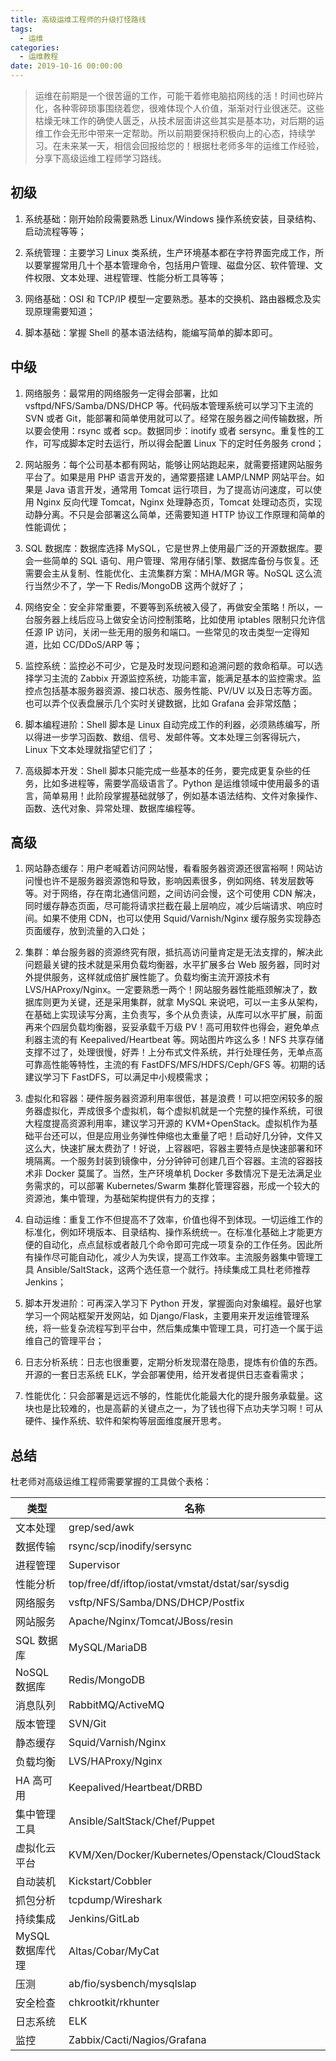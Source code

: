 ```yaml
---
title: 高级运维工程师的升级打怪路线
tags:
  - 运维
categories:
  - 运维教程
date: 2019-10-16 00:00:00
---
```


> 运维在前期是一个很苦逼的工作，可能干着修电脑掐网线的活！时间也碎片化，各种零碎琐事围绕着您，很难体现个人价值，渐渐对行业很迷茫。这些枯燥无味工作的确使人匮乏，从技术层面讲这些其实是基本功，对后期的运维工作会无形中带来一定帮助。所以前期要保持积极向上的心态，持续学习。在未来某一天，相信会回报给您的！根据杜老师多年的运维工作经验，分享下高级运维工程师学习路线。

<!-- more -->

## 初级

1. 系统基础：刚开始阶段需要熟悉 Linux/Windows 操作系统安装，目录结构、启动流程等等；

2. 系统管理：主要学习 Linux 类系统，生产环境基本都在字符界面完成工作，所以要掌握常用几十个基本管理命令，包括用户管理、磁盘分区、软件管理、文件权限、文本处理、进程管理、性能分析工具等等；

3. 网络基础：OSI 和 TCP/IP 模型一定要熟悉。基本的交换机、路由器概念及实现原理需要知道；

4. 脚本基础：掌握 Shell 的基本语法结构，能编写简单的脚本即可。

## 中级

1. 网络服务：最常用的网络服务一定得会部署，比如 vsftpd/NFS/Samba/DNS/DHCP 等。代码版本管理系统可以学习下主流的 SVN 或者 Git，能部署和简单使用就可以了。经常在服务器之间传输数据，所以要会使用：rsync 或者 scp。数据同步：inotify 或者 sersync。重复性的工作，可写成脚本定时去运行，所以得会配置 Linux 下的定时任务服务 crond；

2. 网站服务：每个公司基本都有网站，能够让网站跑起来，就需要搭建网站服务平台了。如果是用 PHP 语言开发的，通常要搭建 LAMP/LNMP 网站平台。如果是 Java 语言开发，通常用 Tomcat 运行项目，为了提高访问速度，可以使用 Nginx 反向代理 Tomcat，Nginx 处理静态页，Tomcat 处理动态页，实现动静分离。不只是会部署这么简单，还需要知道 HTTP 协议工作原理和简单的性能调优；

3. SQL 数据库：数据库选择 MySQL，它是世界上使用最广泛的开源数据库。要会一些简单的 SQL 语句、用户管理、常用存储引擎、数据库备份与恢复。还需要会主从复制、性能优化、主流集群方案：MHA/MGR 等。NoSQL 这么流行当然少不了，学一下 Redis/MongoDB 这两个就好了；

4. 网络安全：安全非常重要，不要等到系统被入侵了，再做安全策略！所以，一台服务器上线后应马上做安全访问控制策略，比如使用 iptables 限制只允许信任源 IP 访问，关闭一些无用的服务和端口。一些常见的攻击类型一定得知道，比如 CC/DDoS/ARP 等；

5. 监控系统：监控必不可少，它是及时发现问题和追溯问题的救命稻草。可以选择学习主流的 Zabbix 开源监控系统，功能丰富，能满足基本的监控需求。监控点包括基本服务器资源、接口状态、服务性能、PV/UV 以及日志等方面。也可以弄个仪表盘展示几个实时关键数据，比如 Grafana 会非常炫酷；

6. 脚本编程进阶：Shell 脚本是 Linux 自动完成工作的利器，必须熟练编写，所以得进一步学习函数、数组、信号、发邮件等。文本处理三剑客得玩六，Linux 下文本处理就指望它们了；

7. 高级脚本开发：Shell 脚本只能完成一些基本的任务，要完成更复杂些的任务，比如多进程等，需要学高级语言了。Python 是运维领域中使用最多的语言，简单易用！此阶段掌握基础就够了，例如基本语法结构、文件对象操作、函数、迭代对象、异常处理、数据库编程等。

## 高级

1. 网站静态缓存：用户老喊着访问网站慢，看看服务器资源还很富裕啊！网站访问慢也许不是服务器资源饱和导致，影响因素很多，例如网络、转发层数等等。对于网络，存在南北通信问题，之间访问会慢，这个可使用 CDN 解决，同时缓存静态页面，尽可能将请求拦截在最上层响应，减少后端请求、响应时间。如果不使用 CDN，也可以使用 Squid/Varnish/Nginx 缓存服务实现静态页面缓存，放到流量的入口处；

2. 集群：单台服务器的资源终究有限，抵抗高访问量肯定是无法支撑的，解决此问题最关键的技术就是采用负载均衡器，水平扩展多台 Web 服务器，同时对外提供服务，这样就成倍扩展性能了。负载均衡主流开源技术有 LVS/HAProxy/Nginx。一定要熟悉一两个！网站服务器性能瓶颈解决了，数据库则更为关键，还是采用集群，就拿 MySQL 来说吧，可以一主多从架构，在基础上实现读写分离，主负责写，多个从负责读，从库可以水平扩展，前面再来个四层负载均衡器，妥妥承载千万级 PV！高可用软件也得会，避免单点利器主流的有 Keepalived/Heartbeat 等。网站图片咋这么多！NFS 共享存储支撑不过了，处理很慢，好弄！上分布式文件系统，并行处理任务，无单点高可靠高性能等特性，主流的有 FastDFS/MFS/HDFS/Ceph/GFS 等。初期的话建议学习下 FastDFS，可以满足中小规模需求；

3. 虚拟化和容器：硬件服务器资源利用率很低，甚是浪费！可以把空闲较多的服务器虚拟化，弄成很多个虚拟机，每个虚拟机就是一个完整的操作系统，可很大程度提高资源利用率，建议学习开源的 KVM+OpenStack。虚拟机作为基础平台还可以，但是应用业务弹性伸缩也太重量了吧！启动好几分钟，文件又这么大，快速扩展太费劲了！好说，上容器吧，容器主要特点是快速部署和环境隔离。一个服务封装到镜像中，分分钟钟可创建几百个容器。主流的容器技术非 Docker 莫属了。当然，生产环境单机 Docker 多数情况下是无法满足业务需求的，可以部署 Kubernetes/Swarm 集群化管理容器，形成一个较大的资源池，集中管理，为基础架构提供有力的支撑；

4. 自动运维：重复工作不但提高不了效率，价值也得不到体现。一切运维工作的标准化，例如环境版本、目录结构、操作系统统一。在标准化基础上才能更方便的自动化，点点鼠标或者敲几个命令即可完成一项复杂的工作任务。因此所有操作尽可能自动化，减少人为失误，提高工作效率。主流服务器集中管理工具 Ansible/SaltStack，这两个选任意一个就行。持续集成工具杜老师推荐 Jenkins；

5. 脚本开发进阶：可再深入学习下 Python 开发，掌握面向对象编程。最好也掌学习一个网站框架开发网站，如 Django/Flask，主要用来开发运维管理系统，将一些复杂流程写到平台中，然后集成集中管理工具，可打造一个属于运维自己的管理平台；

6. 日志分析系统：日志也很重要，定期分析发现潜在隐患，提炼有价值的东西。开源的一套日志系统 ELK，学会部署使用，给开发者提供日志查看需求；

7. 性能优化：只会部署是远远不够的，性能优化能最大化的提升服务承载量。这块也是比较难的，也是高薪的关键点之一，为了钱也得下点功夫学习啊！可从硬件、操作系统、软件和架构等层面维度展开思考。

## 总结

杜老师对高级运维工程师需要掌握的工具做个表格：

| 类型 | 名称 |
| - | - |
| 文本处理 | grep/sed/awk |
| 数据传输 | rsync/scp/inodify/sersync |
| 进程管理 | Supervisor |
| 性能分析 | top/free/df/iftop/iostat/vmstat/dstat/sar/sysdig |
| 网络服务 | vsftp/NFS/Samba/DNS/DHCP/Postfix |
| 网站服务 | Apache/Nginx/Tomcat/JBoss/resin |
| SQL 数据库 | MySQL/MariaDB |
| NoSQL 数据库 | Redis/MongoDB |
| 消息队列 | RabbitMQ/ActiveMQ |
| 版本管理 | SVN/Git |
| 静态缓存 | Squid/Varnish/Nginx |
| 负载均衡 | LVS/HAProxy/Nginx |
| HA 高可用 | Keepalived/Heartbeat/DRBD |
| 集中管理工具 | Ansible/SaltStack/Chef/Puppet |
| 虚拟化云平台 | KVM/Xen/Docker/Kubernetes/Openstack/CloudStack |
| 自动装机 | Kickstart/Cobbler |
| 抓包分析 | tcpdump/Wireshark |
| 持续集成 | Jenkins/GitLab |
| MySQL 数据库代理 | Altas/Cobar/MyCat |
| 压测 | ab/fio/sysbench/mysqlslap |
| 安全检查 | chkrootkit/rkhunter |
| 日志系统 | ELK |
| 监控 | Zabbix/Cacti/Nagios/Grafana |